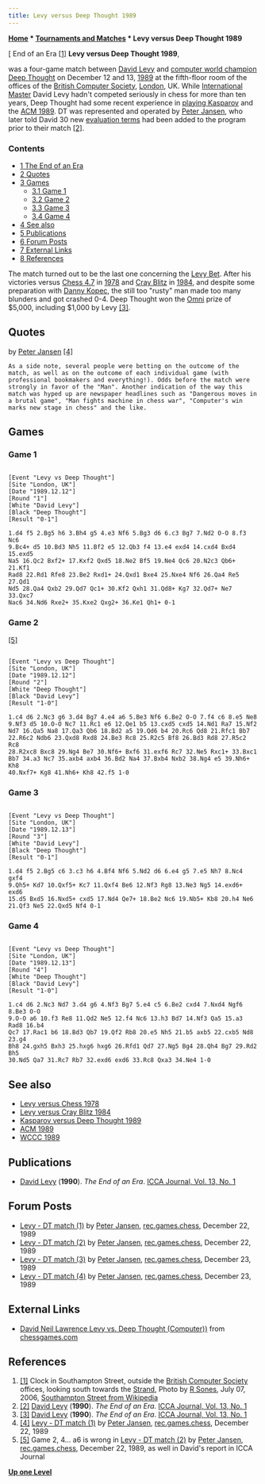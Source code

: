 ```yaml
---
title: Levy versus Deep Thought 1989
---
```

**[Home](Home "Home") \* [Tournaments and Matches](Tournaments_and_Matches "Tournaments and Matches") \* Levy versus Deep Thought 1989**



[ End of an Era <a id="cite-note-1" href="#cite-ref-1">[1]</a>
**Levy versus Deep Thought 1989**,  

was a four-game match between [David Levy](David_Levy "David Levy") and [computer world champion](WCCC_1989 "WCCC 1989") [Deep Thought](Deep_Thought "Deep Thought") on December 12 and 13, [1989](Timeline#1989 "Timeline") at the fifth-floor room of the offices of the [British Computer Society](https://en.wikipedia.org/wiki/British_Computer_Society), [London](https://en.wikipedia.org/wiki/London), UK. 
While [International Master](https://en.wikipedia.org/wiki/FIDE_titles#International_Master_.28IM.29) David Levy hadn't competed seriously in chess for more than ten years, Deep Thought had some recent experience in [playing Kasparov](Kasparov_versus_Deep_Thought_1989 "Kasparov versus Deep Thought 1989") and the [ACM 1989](ACM_1989 "ACM 1989"). DT was represented and operated by [Peter Jansen](Peter_Jansen "Peter Jansen"), who later told David 30 new [evaluation terms](Evaluation "Evaluation") had been added to the program prior to their match <a id="cite-note-2" href="#cite-ref-2">[2]</a>. 



### Contents


* [1 The End of an Era](#the-end-of-an-era)
* [2 Quotes](#quotes)
* [3 Games](#games)
	+ [3.1 Game 1](#game-1)
	+ [3.2 Game 2](#game-2)
	+ [3.3 Game 3](#game-3)
	+ [3.4 Game 4](#game-4)
* [4 See also](#see-also)
* [5 Publications](#publications)
* [6 Forum Posts](#forum-posts)
* [7 External Links](#external-links)
* [8 References](#references)






The match turned out to be the last one concerning the [Levy Bet](David_Levy#TheLevyBet "David Levy"). After his victories versus [Chess 4.7](Chess_(Program) "Chess (Program)") in [1978](Levy_versus_Chess_1978 "Levy versus Chess 1978") and [Cray Blitz](Cray_Blitz "Cray Blitz") in [1984](Advances_in_Computer_Chess_4#LevyCrayBlitz "Advances in Computer Chess 4"), and despite some preparation with [Danny Kopec](Danny_Kopec "Danny Kopec"), the still too "rusty" man made too many blunders and got crashed 0-4. Deep Thought won the [Omni](https://en.wikipedia.org/wiki/Omni_%28magazine%29) prize of $5,000, including $1,000 by Levy <a id="cite-note-3" href="#cite-ref-3">[3]</a>.



## Quotes


by [Peter Jansen](Peter_Jansen "Peter Jansen") <a id="cite-note-4" href="#cite-ref-4">[4]</a>




```
As a side note, several people were betting on the outcome of the match, as well as on the outcome of each individual game (with professional bookmakers and everything!). Odds before the match were strongly in favor of the "Man". Another indication of the way this match was hyped up are newspaper headlines such as "Dangerous moves in a brutal game", "Man fights machine in chess war", "Computer's win marks new stage in chess" and the like. 

```





## Games


### Game 1



```

[Event "Levy vs Deep Thought"]
[Site "London, UK"]
[Date "1989.12.12"]
[Round "1"]
[White "David Levy"]
[Black "Deep Thought"]
[Result "0-1"]

1.d4 f5 2.Bg5 h6 3.Bh4 g5 4.e3 Nf6 5.Bg3 d6 6.c3 Bg7 7.Nd2 O-O 8.f3 Nc6 
9.Bc4+ d5 10.Bd3 Nh5 11.Bf2 e5 12.Qb3 f4 13.e4 exd4 14.cxd4 Bxd4 15.exd5 
Na5 16.Qc2 Bxf2+ 17.Kxf2 Qxd5 18.Ne2 Bf5 19.Ne4 Qc6 20.N2c3 Qb6+ 21.Kf1
Rad8 22.Rd1 Rfe8 23.Be2 Rxd1+ 24.Qxd1 Bxe4 25.Nxe4 Nf6 26.Qa4 Re5 27.Qd1 
Nd5 28.Qa4 Qxb2 29.Qd7 Qc1+ 30.Kf2 Qxh1 31.Qd8+ Kg7 32.Qd7+ Ne7 33.Qxc7 
Nac6 34.Nd6 Rxe2+ 35.Kxe2 Qxg2+ 36.Ke1 Qh1+ 0-1

```





### Game 2


<a id="cite-note-5" href="#cite-ref-5">[5]</a>




```

[Event "Levy vs Deep Thought"]
[Site "London, UK"]
[Date "1989.12.12"]
[Round "2"]
[White "Deep Thought"]
[Black "David Levy"]
[Result "1-0"]

1.c4 d6 2.Nc3 g6 3.d4 Bg7 4.e4 a6 5.Be3 Nf6 6.Be2 O-O 7.f4 c6 8.e5 Ne8 
9.Nf3 d5 10.O-O Nc7 11.Rc1 e6 12.Qe1 b5 13.cxd5 cxd5 14.Nd1 Ra7 15.Nf2 
Nd7 16.Qa5 Na8 17.Qa3 Qb6 18.Bd2 a5 19.Qd6 b4 20.Rc6 Qd8 21.Rfc1 Bb7 
22.R6c2 Ndb6 23.Qxd8 Rxd8 24.Be3 Rc8 25.R2c5 Bf8 26.Bd3 Rd8 27.R5c2 Rc8 
28.R2xc8 Bxc8 29.Ng4 Be7 30.Nf6+ Bxf6 31.exf6 Rc7 32.Ne5 Rxc1+ 33.Bxc1 
Bb7 34.a3 Nc7 35.axb4 axb4 36.Bd2 Na4 37.Bxb4 Nxb2 38.Ng4 e5 39.Nh6+ Kh8 
40.Nxf7+ Kg8 41.Nh6+ Kh8 42.f5 1-0

```





### Game 3



```

[Event "Levy vs Deep Thought"]
[Site "London, UK"]
[Date "1989.12.13"]
[Round "3"]
[White "David Levy"]
[Black "Deep Thought"]
[Result "0-1"]

1.d4 f5 2.Bg5 c6 3.c3 h6 4.Bf4 Nf6 5.Nd2 d6 6.e4 g5 7.e5 Nh7 8.Nc4 gxf4 
9.Qh5+ Kd7 10.Qxf5+ Kc7 11.Qxf4 Be6 12.Nf3 Rg8 13.Ne3 Ng5 14.exd6+ exd6 
15.d5 Bxd5 16.Nxd5+ cxd5 17.Nd4 Qe7+ 18.Be2 Nc6 19.Nb5+ Kb8 20.h4 Ne6 
21.Qf3 Ne5 22.Qxd5 Nf4 0-1

```





### Game 4



```

[Event "Levy vs Deep Thought"]
[Site "London, UK"]
[Date "1989.12.13"]
[Round "4"]
[White "Deep Thought"]
[Black "David Levy"]
[Result "1-0"]

1.c4 d6 2.Nc3 Nd7 3.d4 g6 4.Nf3 Bg7 5.e4 c5 6.Be2 cxd4 7.Nxd4 Ngf6 8.Be3 O-O 
9.O-O a6 10.f3 Re8 11.Qd2 Ne5 12.f4 Nc6 13.h3 Bd7 14.Nf3 Qa5 15.a3 Rad8 16.b4
Qc7 17.Rac1 b6 18.Bd3 Qb7 19.Qf2 Rb8 20.e5 Nh5 21.b5 axb5 22.cxb5 Nd8 23.g4 
Bh8 24.gxh5 Bxh3 25.hxg6 hxg6 26.Rfd1 Qd7 27.Ng5 Bg4 28.Qh4 Bg7 29.Rd2 Bh5 
30.Nd5 Qa7 31.Rc7 Rb7 32.exd6 exd6 33.Rc8 Qxa3 34.Ne4 1-0

```

## See also


* [Levy versus Chess 1978](Levy_versus_Chess_1978 "Levy versus Chess 1978")
* [Levy versus Cray Blitz 1984](Advances_in_Computer_Chess_4#LevyCrayBlitz "Advances in Computer Chess 4")
* [Kasparov versus Deep Thought 1989](Kasparov_versus_Deep_Thought_1989 "Kasparov versus Deep Thought 1989")
* [ACM 1989](ACM_1989 "ACM 1989")
* [WCCC 1989](WCCC_1989 "WCCC 1989")


## Publications


* [David Levy](David_Levy "David Levy") (**1990**). *The End of an Era*. [ICCA Journal, Vol. 13, No. 1](ICGA_Journal#13_1 "ICGA Journal")


## Forum Posts


* [Levy - DT match (1)](https://groups.google.com/d/msg/rec.games.chess/P-_Glk_Eta0/zQiLzkpRrq0J) by [Peter Jansen](Peter_Jansen "Peter Jansen"), [rec.games.chess](Computer_Chess_Forums "Computer Chess Forums"), December 22, 1989
* [Levy - DT match (2)](https://groups.google.com/d/msg/rec.games.chess/9rI-3sgNfXc/eXmmXvTOjOIJ) by [Peter Jansen](Peter_Jansen "Peter Jansen"), [rec.games.chess](Computer_Chess_Forums "Computer Chess Forums"), December 22, 1989
* [Levy - DT match (3)](https://groups.google.com/d/msg/rec.games.chess/9wMJRB2iHLw/56JB8LPXFRUJ) by [Peter Jansen](Peter_Jansen "Peter Jansen"), [rec.games.chess](Computer_Chess_Forums "Computer Chess Forums"), December 23, 1989
* [Levy - DT match (4)](https://groups.google.com/d/msg/rec.games.chess/ZOBAvN0-29c/HMQiuEePe7MJ) by [Peter Jansen](Peter_Jansen "Peter Jansen"), [rec.games.chess](Computer_Chess_Forums "Computer Chess Forums"), December 23, 1989


## External Links


* [David Neil Lawrence Levy vs. Deep Thought (Computer))](http://www.chessgames.com/perl/chess.pl?pid=16097&pid2=13728) from [chessgames.com](http://www.chessgames.com/index.html)


## References


1. <a id="cite-ref-1" href="#cite-note-1">[1]</a> Clock in Southampton Street, outside the [British Computer Society](https://en.wikipedia.org/wiki/British_Computer_Society) offices, looking south towards the [Strand](https://en.wikipedia.org/wiki/Strand,_London), Photo by [R Sones](http://www.geograph.org.uk/profile/13202), July 07, 2006, [Southampton Street from Wikipedia](https://en.wikipedia.org/wiki/Southampton_Street,_London)
2. <a id="cite-ref-2" href="#cite-note-2">[2]</a> [David Levy](David_Levy "David Levy") (**1990**). *The End of an Era*. [ICCA Journal, Vol. 13, No. 1](ICGA_Journal#13_1 "ICGA Journal")
3. <a id="cite-ref-3" href="#cite-note-3">[3]</a> [David Levy](David_Levy "David Levy") (**1990**). *The End of an Era*. [ICCA Journal, Vol. 13, No. 1](ICGA_Journal#13_1 "ICGA Journal")
4. <a id="cite-ref-4" href="#cite-note-4">[4]</a> [Levy - DT match (1)](https://groups.google.com/d/msg/rec.games.chess/P-_Glk_Eta0/zQiLzkpRrq0J) by [Peter Jansen](Peter_Jansen "Peter Jansen"), [rec.games.chess](Computer_Chess_Forums "Computer Chess Forums"), December 22, 1989
5. <a id="cite-ref-5" href="#cite-note-5">[5]</a> Game 2, 4... a6 is wrong in [Levy - DT match (2)](https://groups.google.com/d/msg/rec.games.chess/9rI-3sgNfXc/eXmmXvTOjOIJ) by [Peter Jansen](Peter_Jansen "Peter Jansen"), [rec.games.chess](Computer_Chess_Forums "Computer Chess Forums"), December 22, 1989, as well in David's report in ICCA Journal

**[Up one Level](Tournaments_and_Matches "Tournaments and Matches")**







 
